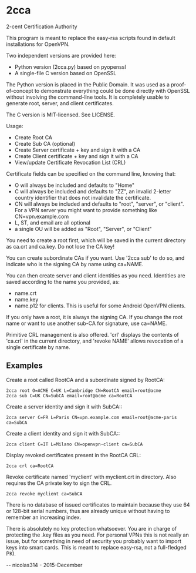 # 2cca
2-cent Certification Authority

This program is meant to replace the easy-rsa scripts found in default
installations for OpenVPN.

Two independent versions are provided here:
- Python version (2cca.py) based on pyopenssl
- A single-file C version based on OpenSSL

The Python version is placed in the Public Domain. It was used as a
proof-of-concept to demonstrate everything could be done directly with
OpenSSL without involving the command-line tools. It is completely usable
to generate root, server, and client certificates.

The C version is MIT-licensed. See LICENSE.

Usage:

- Create Root CA
- Create Sub CA (optional)
- Create Server certificate + key and sign it with a CA
- Create Client certificate + key and sign it with a CA
- View/update Certificate Revocation List (CRL)

Certificate fields can be specified on the command line, knowing that:
- O  will always be included and defaults to "Home"
- C  will always be included and defaults to "ZZ", an invalid 2-letter
country identifier that does not invalidate the certificate.
- CN will always be included and defaults to "root", "server", or "client".
  For a VPN server you might want to provide something like
  CN=vpn.example.com
- L, ST, and email are all optional
- a single OU will be added as "Root", "Server", or "Client"

You need to create a root first, which will be saved in the current
directory as ca.crt and ca.key. Do not lose the CA key!

You can create subordinate CAs if you want. Use '2cca sub' to do so, and
indicate who is the signing CA by name using ca=NAME.

You can then create server and client identities as you need.
Identities are saved according to the name you provided, as:
- name.crt
- name.key
- name.p12 for clients. This is useful for some Android OpenVPN clients.

If you only have a root, it is always the signing CA. If you change the
root name or want to use another sub-CA for signature, use ca=NAME.

Primitive CRL management is also offered. 'crl' displays the contents of
'ca.crl' in the current directory, and 'revoke NAME' allows revocation of a
single certificate by name.

Examples
--------

Create a root called RootCA and a subordinate signed by RootCA:

    2cca root O=ACME C=UK L=Cambridge CN=RootCA email=root@acme
    2cca sub C=UK CN=SubCA email=root@acme ca=RootCA

Create a server identity and sign it with SubCA::

    2cca server C=FR L=Paris CN=vpn.example.com email=root@acme-paris ca=SubCA

Create a client identity and sign it with SubCA::

    2cca client C=IT L=Milano CN=openvpn-client ca=SubCA

Display revoked certificates present in the RootCA CRL:

    2cca crl ca=RootCA

Revoke certificate named 'myclient' with myclient.crt in directory. Also
requires the CA private key to sign the CRL.

    2cca revoke myclient ca=SubCA


There is no database of issued certificates to maintain because they use 64
or 128-bit serial numbers, thus are already unique without having to
remember an increasing index.

There is absolutely no key protection whatsoever. You are in charge of
protecting the .key files as you need. For personal VPNs this is not really
an issue, but for something in need of security you probably want to import
keys into smart cards. This is meant to replace easy-rsa, not a
full-fledged PKI.

-- nicolas314 - 2015-December

